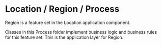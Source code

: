 # Location / Region / Process

Region is a feature set in the Location application component.
  
Classes in this Process folder implement business logic and business rules for this feature set. This is the application layer for Region.
